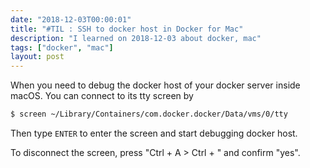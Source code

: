 ```yaml
---
date: "2018-12-03T00:00:01"
title: "#TIL : SSH to docker host in Docker for Mac"
description: "I learned on 2018-12-03 about docker, mac"
tags: ["docker", "mac"]
layout: post
---
```



When you need to debug the docker host of your docker server inside macOS. You can connect to its tty screen by


```bash
$ screen ~/Library/Containers/com.docker.docker/Data/vms/0/tty
```

Then type `ENTER` to enter the screen and start debugging docker host.

To disconnect the screen, press "Ctrl + A > Ctrl + \" and confirm "yes".
